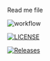 Read me file


![workflow](https://github.com/WilkMat3/sem/actions/workflows/main.yml/badge.svg)



[![LICENSE](https://img.shields.io/github/license/WilkMat3/sem.svg?style=flat-square)](https://github.com/<github-username>/sem/blob/master/LICENSE)



[![Releases](https://img.shields.io/github/release/WilkMat3/sem/all.svg?style=flat-square)](https://github.com/<github-username>/sem/releases)